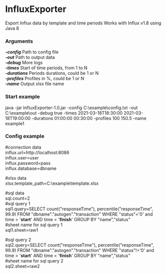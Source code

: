 # InfluxExporter
Export Influx data by template and time periods
Works with Influx v1.8 using Java 8


### Arguments
***-config***		Path to config file  
***-out***			Path to output data  
***-debug***		More logs  
***-times***		Start of time periods, from 1 to N  
***-durations***	Periods durations, could be 1 or N  
***-profiles***		Profiles in %, could be 1 or N  
***-name***			Output xlsx file name  


### Start example
java -jar InfluxExporter-1.0.jar -config C:\example\config.txt -out C:\example\out -debug true -times 2021-03-18T18:30:00 2021-03-18T19:00:00 -durations 01:00:00 00:30:00 -profiles 100 150.5 -name example1

### Config example

\#connection data  
influx.url=http://localhost:8086  
influx.user=user  
influx.password=pass  
influx.database=dbname  

\#xlsx data  
xlsx.template_path=C:\\example\\template.xlsx  

\#sql data  
sql.count=2  
\#sql query 1  
sql1.query=SELECT count("responseTime"), percentile("responseTime", 99.9) FROM "dbname"."autogen"."transaction" WHERE "status"='0' and time > '__start__' AND time < '__finish__' GROUP BY "name","status"  
\#sheet name for sql query 1  
sql1.sheet=raw1  

\#sql query 2  
sql2.query=SELECT count("responseTime"), percentile("responseTime", 99.9) FROM "dbname"."autogen"."transaction" WHERE "status"!='0' and  time > '__start__' AND time < '__finish__' GROUP BY "name","status"  
\#sheet name for sql query 2  
sql2.sheet=raw2  
